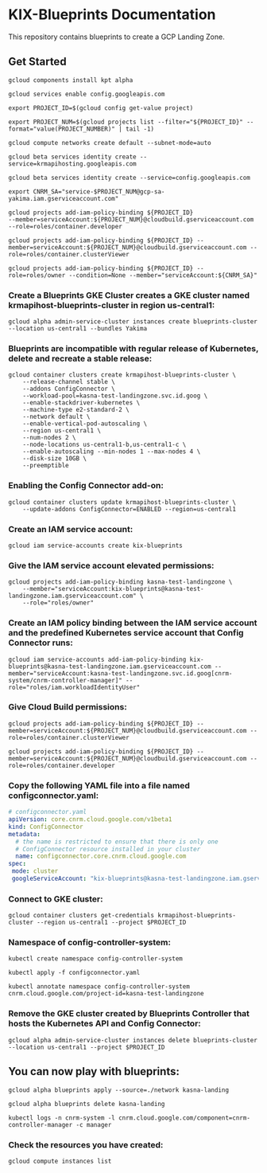 # KIX-Blueprints Documentation

This repository contains blueprints to create a GCP Landing Zone.

## Get Started

```
gcloud components install kpt alpha
```

```
gcloud services enable config.googleapis.com
```

```
export PROJECT_ID=$(gcloud config get-value project)
```

```
export PROJECT_NUM=$(gcloud projects list --filter="${PROJECT_ID}" --format="value(PROJECT_NUMBER)" | tail -1)
```

```
gcloud compute networks create default --subnet-mode=auto
```

```
gcloud beta services identity create --service=krmapihosting.googleapis.com
```

```
gcloud beta services identity create --service=config.googleapis.com
```

```
export CNRM_SA="service-$PROJECT_NUM@gcp-sa-yakima.iam.gserviceaccount.com"
```

```
gcloud projects add-iam-policy-binding ${PROJECT_ID}
--member=serviceAccount:${PROJECT_NUM}@cloudbuild.gserviceaccount.com
--role=roles/container.developer
```

```
gcloud projects add-iam-policy-binding ${PROJECT_ID} --member=serviceAccount:${PROJECT_NUM}@cloudbuild.gserviceaccount.com --role=roles/container.clusterViewer
```

```
gcloud projects add-iam-policy-binding ${PROJECT_ID} --role=roles/owner --condition=None --member="serviceAccount:${CNRM_SA}"
```

### Create a Blueprints GKE Cluster creates a GKE cluster named krmapihost-blueprints-cluster in region us-central1:
```
gcloud alpha admin-service-cluster instances create blueprints-cluster --location us-central1 --bundles Yakima
```

### Blueprints are incompatible with regular release of Kubernetes, delete and recreate a stable release:
```
gcloud container clusters create krmapihost-blueprints-cluster \
    --release-channel stable \
    --addons ConfigConnector \
    --workload-pool=kasna-test-landingzone.svc.id.goog \
    --enable-stackdriver-kubernetes \
    --machine-type e2-standard-2 \
    --network default \
    --enable-vertical-pod-autoscaling \
    --region us-central1 \
    --num-nodes 2 \
    --node-locations us-central1-b,us-central1-c \
    --enable-autoscaling --min-nodes 1 --max-nodes 4 \
    --disk-size 10GB \
    --preemptible
```

### Enabling the Config Connector add-on:
```
gcloud container clusters update krmapihost-blueprints-cluster \
    --update-addons ConfigConnector=ENABLED --region=us-central1
```

### Create an IAM service account:
```
gcloud iam service-accounts create kix-blueprints
```

### Give the IAM service account elevated permissions:
```
gcloud projects add-iam-policy-binding kasna-test-landingzone \
    --member="serviceAccount:kix-blueprints@kasna-test-landingzone.iam.gserviceaccount.com" \
    --role="roles/owner"
```

### Create an IAM policy binding between the IAM service account and the predefined Kubernetes service account that Config Connector runs:
```
gcloud iam service-accounts add-iam-policy-binding kix-blueprints@kasna-test-landingzone.iam.gserviceaccount.com --member="serviceAccount:kasna-test-landingzone.svc.id.goog[cnrm-system/cnrm-controller-manager]" --role="roles/iam.workloadIdentityUser"
```

### Give Cloud Build permissions:
```
gcloud projects add-iam-policy-binding ${PROJECT_ID} --member=serviceAccount:${PROJECT_NUM}@cloudbuild.gserviceaccount.com --role=roles/container.clusterViewer
```

```
gcloud projects add-iam-policy-binding ${PROJECT_ID} --member=serviceAccount:${PROJECT_NUM}@cloudbuild.gserviceaccount.com --role=roles/container.developer
```

### Copy the following YAML file into a file named configconnector.yaml:

```yaml
# configconnector.yaml
apiVersion: core.cnrm.cloud.google.com/v1beta1
kind: ConfigConnector
metadata:
  # the name is restricted to ensure that there is only one
  # ConfigConnector resource installed in your cluster
  name: configconnector.core.cnrm.cloud.google.com
spec:
 mode: cluster
 googleServiceAccount: "kix-blueprints@kasna-test-landingzone.iam.gserviceaccount.com"
```

### Connect to GKE cluster:
```
gcloud container clusters get-credentials krmapihost-blueprints-cluster --region us-central1 --project $PROJECT_ID
```

### Namespace of config-controller-system:
```
kubectl create namespace config-controller-system
```

```
kubectl apply -f configconnector.yaml
```

```
kubectl annotate namespace config-controller-system cnrm.cloud.google.com/project-id=kasna-test-landingzone
```

### Remove the GKE cluster created by Blueprints Controller that hosts the Kubernetes API and Config Connector:
```
gcloud alpha admin-service-cluster instances delete blueprints-cluster --location us-central1 --project $PROJECT_ID
```

## You can now play with blueprints:
```
gcloud alpha blueprints apply --source=./network kasna-landing
```

```
gcloud alpha blueprints delete kasna-landing
```

```
kubectl logs -n cnrm-system -l cnrm.cloud.google.com/component=cnrm-controller-manager -c manager 
```

### Check the resources you have created:
```
gcloud compute instances list
```
